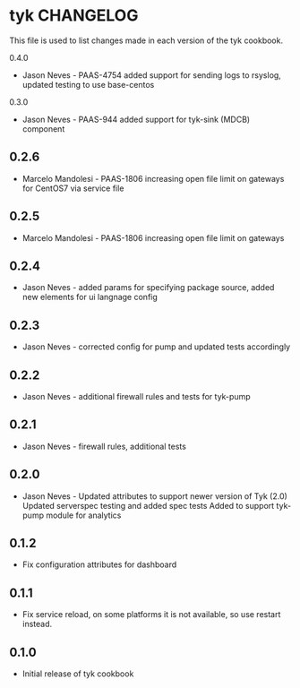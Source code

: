 tyk CHANGELOG
=============

This file is used to list changes made in each version of the tyk cookbook.

0.4.0
- Jason Neves - PAAS-4754 added support for sending logs to rsyslog, updated testing to use base-centos

0.3.0
- Jason Neves - PAAS-944 added support for tyk-sink (MDCB) component

0.2.6
-----
- Marcelo Mandolesi - PAAS-1806 increasing open file limit on gateways for CentOS7 via service file

0.2.5
-----
- Marcelo Mandolesi - PAAS-1806 increasing open file limit on gateways

0.2.4
-----
- Jason Neves - added params for specifying package source, added new elements for ui langnage config

0.2.3
-----
- Jason Neves - corrected config for pump and updated tests accordingly

0.2.2
-----
- Jason Neves - additional firewall rules and tests for tyk-pump

0.2.1
-----
- Jason Neves - firewall rules, additional tests

0.2.0
-----
- Jason Neves - Updated attributes to support newer version of Tyk (2.0)
  Updated serverspec testing and added spec tests
  Added to support tyk-pump module for analytics

0.1.2
-----
- Fix configuration attributes for dashboard

0.1.1
-----
- Fix service reload, on some platforms it is not available, so use restart instead.

0.1.0
-----
- Initial release of tyk cookbook

